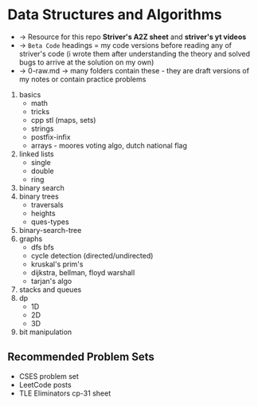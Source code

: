 # Data Structures and Algorithms
- -> Resource for this repo **Striver's A2Z sheet** and **striver's yt videos** 
- -> `Beta Code` headings = my code versions before reading any of striver's code (i wrote them after understanding the theory and solved bugs to arrive at the solution on my own)
- -> 0-raw.md -> many folders contain these - they are draft versions of my notes or contain practice problems

1. basics
    - math
    - tricks
    - cpp stl (maps, sets)
    - strings
    - postfix-infix
    - arrays - moores voting algo, dutch national flag
2. linked lists
    - single
    - double
    - ring
3. binary search
4. binary trees
    - traversals
    - heights
    - ques-types
5. binary-search-tree
7. graphs
    - dfs bfs
    - cycle detection (directed/undirected)
    - kruskal's prim's
    - dijkstra, bellman, floyd warshall
    - tarjan's algo
8. stacks and queues
9. dp
    - 1D
    - 2D
    - 3D
10. bit manipulation

## Recommended Problem Sets
- CSES problem set
- LeetCode posts
- TLE Eliminators cp-31 sheet
